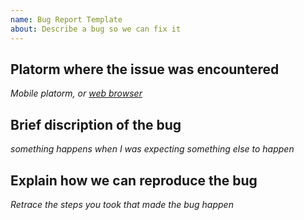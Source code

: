 ```yaml
---
name: Bug Report Template
about: Describe a bug so we can fix it
---
```


## Platorm where the issue was encountered

  _Mobile platorm, or [web browser](google.com)_

## Brief discription of the bug

  _something happens when I was expecting something else to happen_

## Explain how we can reproduce the bug

  _Retrace the steps you took that made the bug happen_

